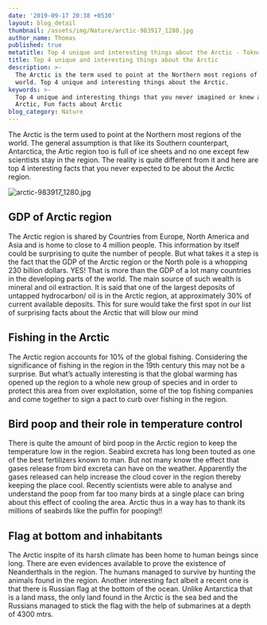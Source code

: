 ```yaml
---
date: '2019-09-17 20:38 +0530'
layout: blog_detail
thumbnail: /assets/img/Nature/arctic-983917_1280.jpg
author_name: Thomas
published: true
metatitle: Top 4 unique and interesting things about the Arctic - Toknowisgood
title: Top 4 unique and interesting things about the Arctic
description: >-
  The Arctic is the term used to point at the Northern most regions of the
  world. Top 4 unique and interesting things about the Arctic.
keywords: >-
  Top 4 unique and interesting things that you never imagined or knew about the
  Arctic, Fun facts about Arctic 
blog_category: Nature
---
```


The Arctic is the term used to point at the Northern most regions of the world. The general assumption is that like its Southern counterpart, Antarctica, the Artic region too is full of ice sheets and no one except few scientists stay in the region. The reality is quite different from it and here are top 4 interesting facts that you never expected to be about the Arctic region.

![arctic-983917_1280.jpg]({{site.baseurl}}/assets/img/Nature/arctic-983917_1280.jpg)


## GDP of Arctic region
The Arctic region is shared by Countries from Europe, North America and Asia and is home to close to 4 million people. This information by itself could be surprising to quite the number of people. But what takes it a step is the fact that the GDP of the Arctic region or the North pole is a whopping 230 billion dollars. YES! That is more than the GDP of a lot many countries in the developing parts of the world. The main source of such wealth is mineral and oil extraction. It is said that one of the largest deposits of untapped hydrocarbon/ oil is in the Arctic region, at approximately 30% of current available deposits. This for sure would take the first spot in our list of surprising facts about the Arctic that will blow our mind

## Fishing in the Arctic
The Arctic region accounts for 10% of the global fishing. Considering the significance of fishing in the region in the 19th century this may not be a surprise. But what’s actually interesting is that the global warming has opened up the region to a whole new group of species and in order to protect this area from over exploitation, some of the top fishing companies and come together to sign a pact to curb over fishing in the region.

## Bird poop and their role in temperature control
There is quite the amount of bird poop in the Arctic region to keep the temperature low in the region. Seabird excreta has long been touted as one of the best fertilizers known to man. But not many know the effect that gases release from bird excreta can have on the weather. Apparently the gases released can help increase the cloud cover in the region thereby keeping the place cool. Recently scientists were able to analyse and understand the poop from far too many birds at a single place can bring about this effect of cooling the area. Arctic thus in a way has to thank its millions of seabirds like the puffin for pooping!!

## Flag at bottom and inhabitants
The Arctic inspite of its harsh climate has been home to human beings since long. There are even evidences available to prove the existence of Neanderthals in the region. The humans managed to survive by hunting the animals found in the region. Another interesting fact albeit a recent one is that there is Russian flag at the bottom of the ocean. Unlike Antarctica that is a land mass, the only land found in the Arctic is the sea bed and the Russians managed to stick the flag with the help of submarines at a depth of 4300 mtrs.
